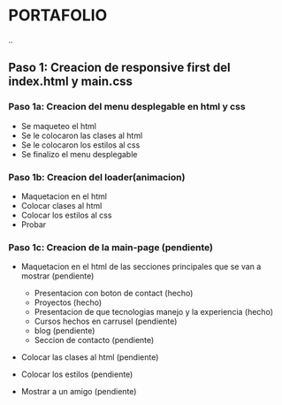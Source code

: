 # PORTAFOLIO

..

## Paso 1: Creacion de responsive first del index.html y main.css

### Paso 1a: Creacion del menu desplegable en html y css

- Se maqueteo el html
- Se le colocaron las clases al html
- Se le colocaron los estilos al css
- Se finalizo el menu desplegable

### Paso 1b: Creacion del loader(animacion)

- Maquetacion en el html
- Colocar clases al html
- Colocar los estilos al css
- Probar

### Paso 1c: Creacion de la main-page (pendiente)

- Maquetacion en el html de las secciones principales que se van a mostrar (pendiente)
    - Presentacion con boton de contact (hecho)
    - Proyectos (hecho)
    - Presentacion de que tecnologias manejo y la experiencia (hecho)
    - Cursos hechos en carrusel (pendiente)
    - blog  (pendiente)
    - Seccion de contacto (pendiente)

- Colocar las clases al html (pendiente)
- Colocar los estilos (pendiente)
- Mostrar a un amigo (pendiente)
